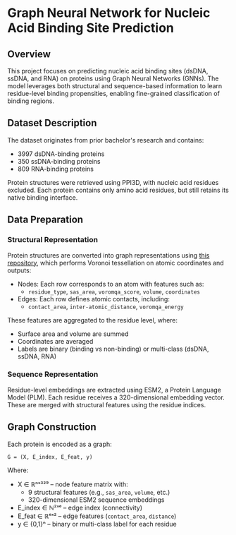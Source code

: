 # Graph Neural Network for Nucleic Acid Binding Site Prediction

## Overview

This project focuses on predicting nucleic acid binding sites (dsDNA, ssDNA, and RNA) on proteins using Graph Neural Networks (GNNs). The model leverages both structural and sequence-based information to learn residue-level binding propensities, enabling fine-grained classification of binding regions.

## Dataset Description

The dataset originates from prior bachelor's research and contains:

- 3997 dsDNA-binding proteins  
- 350 ssDNA-binding proteins  
- 809 RNA-binding proteins  

Protein structures were retrieved using PPI3D, with nucleic acid residues excluded. Each protein contains only amino acid residues, but still retains its native binding interface.

## Data Preparation

### Structural Representation

Protein structures are converted into graph representations using [this repository](https://github.com/kliment-olechnovic/generating-graphs-of-protein-receptors), which performs Voronoi tessellation on atomic coordinates and outputs:

- Nodes: Each row corresponds to an atom with features such as:
  - `residue_type`, `sas_area`, `voromqa_score`, `volume`, `coordinates`
- Edges: Each row defines atomic contacts, including:
  - `contact_area`, `inter-atomic_distance`, `voromqa_energy`

These features are aggregated to the residue level, where:

- Surface area and volume are summed
- Coordinates are averaged
- Labels are binary (binding vs non-binding) or multi-class (dsDNA, ssDNA, RNA)

### Sequence Representation

Residue-level embeddings are extracted using ESM2, a Protein Language Model (PLM). Each residue receives a 320-dimensional embedding vector. These are merged with structural features using the residue indices.

## Graph Construction

Each protein is encoded as a graph:

```
G = (X, E_index, E_feat, y)
```

Where:

- X ∈ ℝⁿˣ³²⁹ – node feature matrix with:
  - 9 structural features (e.g., `sas_area`, `volume`, etc.)
  - 320-dimensional ESM2 sequence embeddings
- E_index ∈ ℕ²ˣᵉ – edge index (connectivity)
- E_feat ∈ ℝᵉˣ² – edge features (`contact_area`, `distance`)
- y ∈ {0,1}ⁿ – binary or multi-class label for each residue
